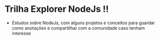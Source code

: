 # Trilha Explorer NodeJs !!
- Estudos sobre NodeJs, com alguns projetos e conceitos para guardar como anotações e compartilhar com a comunidade caso tenham interesse 